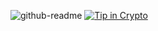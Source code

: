 ![github-readme](https://github.com/user-attachments/assets/7e68273b-1308-4bf8-8203-08c399769207)
[![Tip in Crypto](https://tip.md/badge.svg)](https://tip.md/forresttindall)

